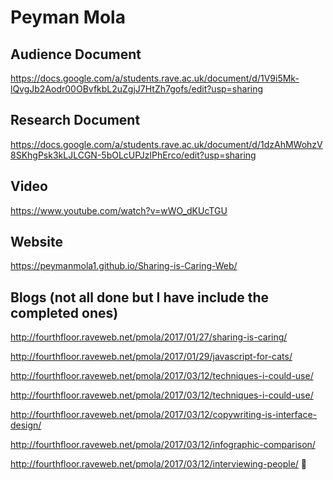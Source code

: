 # Peyman Mola

## Audience Document
https://docs.google.com/a/students.rave.ac.uk/document/d/1V9i5Mk-lQvgJb2Aodr00OBvfkbL2uZgjJ7HtZh7gofs/edit?usp=sharing

## Research Document
https://docs.google.com/a/students.rave.ac.uk/document/d/1dzAhMWohzV8SKhgPsk3kLJLCGN-5bOLcUPJzlPhErco/edit?usp=sharing

## Video
https://www.youtube.com/watch?v=wWO_dKUcTGU

## Website
https://peymanmola1.github.io/Sharing-is-Caring-Web/

## Blogs (not all done but I have include the completed ones)
http://fourthfloor.raveweb.net/pmola/2017/01/27/sharing-is-caring/

http://fourthfloor.raveweb.net/pmola/2017/01/29/javascript-for-cats/

http://fourthfloor.raveweb.net/pmola/2017/03/12/techniques-i-could-use/

http://fourthfloor.raveweb.net/pmola/2017/03/12/techniques-i-could-use/

http://fourthfloor.raveweb.net/pmola/2017/03/12/copywriting-is-interface-design/

http://fourthfloor.raveweb.net/pmola/2017/03/12/infographic-comparison/

http://fourthfloor.raveweb.net/pmola/2017/03/12/interviewing-people/



